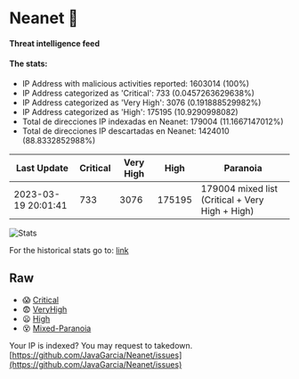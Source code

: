 # Neanet :hocho:
#### Threat intelligence feed
#### The stats:

- IP Address with malicious activities reported: 1603014 (100%)
- IP Address categorized as 'Critical':  733 (0.0457263629638%)
- IP Address categorized as 'Very High':  3076 (0.191888529982%)
- IP Address categorized as 'High':  175195 (10.9290998082)
- Total de direcciones IP indexadas en Neanet:  179004 (11.1667147012%)
- Total de direcciones IP descartadas en Neanet:  1424010 (88.8332852988%)

| Last Update | Critical | Very High | High | Paranoia |
| --- | --- | --- | --- | --- |
| 2023-03-19 20:01:41 | 733 | 3076 | 175195 | 179004 mixed list (Critical + Very High + High)|

![Stats](https://docs.google.com/spreadsheets/d/e/2PACX-1vSnaNMIXVabIpDJjufMlzH7poXnshF3mgd8Is1g9ytUEzVsP5my4Trn8f-xkoLLQ38xpL3HtmUexLo6/pubchart?oid=501124687&format=image)

For the historical stats go to: [link](/stats.csv)
## Raw
- :scream: [Critical](https://raw.githubusercontent.com/JavaGarcia/Neanet/master/blacklists/neanet_critical.txt)
- :fearful: [VeryHigh](https://raw.githubusercontent.com/JavaGarcia/Neanet/master/blacklists/neanet_veryHigh.txtt)
- :frowning: [High](https://raw.githubusercontent.com/JavaGarcia/Neanet/master/blacklists/neanet_high.txt)
- :dizzy_face: [Mixed-Paranoia](https://raw.githubusercontent.com/JavaGarcia/Neanet/master/blacklists/neanet_all.txt)


Your IP is indexed? You may request to takedown. [https://github.com/JavaGarcia/Neanet/issues](https://github.com/JavaGarcia/Neanet/issues)




























































































































































































































































































































































































































































































































































































































































































































































































































































































































































































































































































































































































































































































































































































































































































































































































































































































































































































































































































































































































































































































































































































































































































































































































































































































































































































































































































































































































































































































































































































































































































































































































































































































































































































































































































































































































































































































































































































































































































































































































































































































































































































































































































































































































































































































































































































































































































































































































































































































































































































































































































































































































































































































































































































































































































































































































































































































































































































































































































































































































































































































































































































































































































































































































































































































































































































































































































































































































































































































































































































































































































































































































































































































































































































































































































































































































































































































































































































































































































































































































































































































































































































































































































































































































































































































































































































































































































































































































































































































































































































































































































































































































































































































































































































































































































































































































































































































































































































































































































































































































































































































































































































